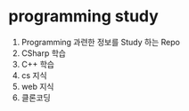 # programming study

1. Programming 과련한 정보를 Study 하는 Repo
2. CSharp 학습
3. C++ 학습
4. cs 지식
5. web 지식
6. 클론코딩
